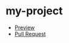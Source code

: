 # my-project
- [Preview](github.com/diana-shyrokikh/my-project)
- [Pull Request](https://github.com/diana-shyrokikh/my-project/pull/1/files)